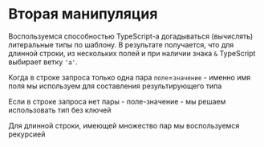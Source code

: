 # Вторая манипуляция

Воспользуемся способностью TypeScript-а догадываться (вычислять) литеральные типы по шаблону. В результате получается, что для длинной строки, из нескольких полей и при наличии знака `&` TypeScript выбирает ветку `'a'`.

Когда в строке запроса только одна пара `поле`=`значение` - именно имя поля мы используем для составления результирующего типа

Если в строке запроса нет пары - поле-значение - мы решаем использовать тип без ключей

Для длинной строки, имеющей множество пар мы воспользуемся рекурсией 